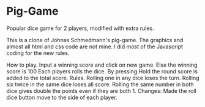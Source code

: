 # Pig-Game
Popular dice game for 2 players, modified with extra rules.

This is a clone of Johnas Schmedmann's pig-game. The graphics and almost all html and css code are not mine. 
I did most of the Javascript coding for the new rules. 

How to play. 
Input a winning score and click on new game. Else the winning score is 100
Each players rolls the dice. By pressing Hold the round score is added to the total score. 
Rules. 
Rolling one in any dice loses the turn.
Rolling six twice in the same dice loses all score. 
Rolling the same number in both dice gives double the points even if they are both 1. 
Changes:
Made the roll dice button move to the side of each player. 
